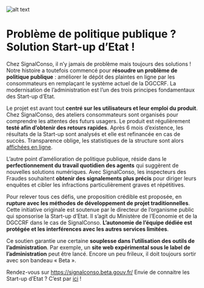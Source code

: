 ![alt text](https://github.com/betagouv/signalement-app/blob/blog/src/assets/blog/2019/06/11/Solution-Start-up-dEtat/Politique_publique.jpg "Politique Publique")

# Problème de politique publique ? Solution Start-up d’Etat !

Chez SignalConso, il n’y jamais de problème mais toujours des solutions ! Notre histoire a toutefois commencé pour **résoudre un problème de politique publique** : améliorer le dépôt des plaintes en ligne par les consommateurs en remplaçant le système actuel de la DGCCRF. La modernisation de l’administration est l’un des trois principes fondamentaux des Start-up d’Etat. 

Le projet est avant tout **centré sur les utilisateurs et leur emploi du produit**. Chez SignalConso, des ateliers consommateurs sont organisés pour comprendre les attentes des futurs usagers. Le produit est régulièrement **testé afin d’obtenir des retours rapides**. Après 6 mois d’existence, les résultats de la Start-up sont analysés et elle est refinancée en cas de succès. Transparence oblige, les statistiques de la structure sont alors [affichées en ligne](https://signalconso.beta.gouv.fr/stats). 

L’autre point d’amélioration de politique publique, réside dans le **perfectionnement du travail quotidien des agents** qui suggèrent de nouvelles solutions numériques. Avec SignalConso, les inspecteurs des Fraudes souhaitent **obtenir des signalements plus précis** pour diriger leurs enquêtes et cibler les infractions particulièrement graves et répétitives. 

Pour relever tous ces défis, une proposition crédible est proposée, en **rupture avec les méthodes de développement de projet traditionnelles**. Cette initiative originale est soutenue par le directeur de l’organisme public qui sponsorise la Start-up d’Etat. Il s’agit du Ministère de l’Economie et de la DGCCRF dans le cas de SignalConso. **L’autonomie de l’équipe dédiée est protégée et les interférences avec les autres services limitées**. 

Ce soutien garantie une certaine **souplesse dans l’utilisation des outils de l’administration**. Par exemple, un **site web expérimental sous le label de l’administration** peut être lancé. Encore un peu frileux, il doit toujours sortir avec son bandeau « Beta ». 

Rendez-vous sur https://signalconso.beta.gouv.fr/
Envie de connaitre les Start-up d’Etat ? C’est par [ici](https://www.facebook.com/notes/equipe-signalconso-betagouvfr/une-startup-detat-cest-quoi-/2813910375305421/) !
